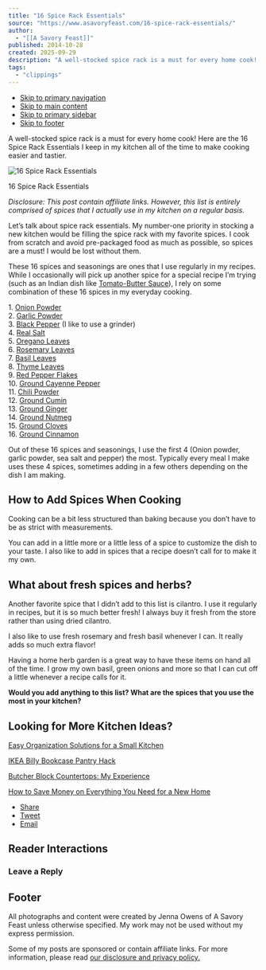 ```yaml
---
title: "16 Spice Rack Essentials"
source: "https://www.asavoryfeast.com/16-spice-rack-essentials/"
author:
  - "[[A Savory Feast]]"
published: 2014-10-28
created: 2025-09-29
description: "A well-stocked spice rack is a must for every home cook! Here are the 16 Spice Rack Essentials I keep in my kitchen all of the time to make cooking easier and tastier."
tags:
  - "clippings"
---
```

- [Skip to primary navigation](https://www.asavoryfeast.com/16-spice-rack-essentials/#genesis-nav-primary)
- [Skip to main content](https://www.asavoryfeast.com/16-spice-rack-essentials/#genesis-content)
- [Skip to primary sidebar](https://www.asavoryfeast.com/16-spice-rack-essentials/#genesis-sidebar-primary)
- [Skip to footer](https://www.asavoryfeast.com/16-spice-rack-essentials/#genesis-footer-widgets)

A well-stocked spice rack is a must for every home cook! Here are the 16 Spice Rack Essentials I keep in my kitchen all of the time to make cooking easier and tastier.

![16 Spice Rack Essentials](https://www.asavoryfeast.com/wp-content/uploads/2014/10/15424234067_664bfc09ba_h1.jpg)

16 Spice Rack Essentials

*Disclosure: This post contain affiliate links. However, this list is entirely comprised of spices that I actually use in my kitchen on a regular basis.*

Let’s talk about spice rack essentials. My number-one priority in stocking a new kitchen would be filling the spice rack with my favorite spices. I cook from scratch and avoid pre-packaged food as much as possible, so spices are a must! I would be lost without them.

These 16 spices and seasonings are ones that I use regularly in my recipes. While I occasionally will pick up another spice for a special recipe I’m trying (such as an Indian dish like [Tomato-Butter Sauce](https://www.asavoryfeast.com/tomato-butter-sauce-from-the-new-indian-slow-cooker-cookbook/ "Tomato-Butter Sauce from The New Indian Slow Cooker Cookbook")), I rely on some combination of these 16 spices in my everyday cooking.

1\. [Onion Powder](http://www.amazon.com/gp/product/B0005XMXRU/ref=as_li_tl?ie=UTF8&camp=1789&creative=390957&creativeASIN=B0005XMXRU&linkCode=as2&tag=asafe0c-20&linkId=P7NIHEHKNHM7WMM2)   
2\. [Garlic Powder](http://www.amazon.com/gp/product/B001PQOATU/ref=as_li_tl?ie=UTF8&camp=1789&creative=390957&creativeASIN=B001PQOATU&linkCode=as2&tag=asafe0c-20&linkId=VEDNJPTY6JZBG3R6)   
3\. [Black Pepper](http://www.amazon.com/gp/product/B00ERXHP3Q/ref=as_li_tl?ie=UTF8&camp=1789&creative=390957&creativeASIN=B00ERXHP3Q&linkCode=as2&tag=asafe0c-20&linkId=J7EIMH5RTFTAPKPD)  (I like to use a grinder)  
4\. [Real Salt](http://www.amazon.com/gp/product/B007M6JL4G/ref=as_li_tl?ie=UTF8&camp=1789&creative=390957&creativeASIN=B007M6JL4G&linkCode=as2&tag=asafe0c-20&linkId=IUXI5IHMRMOIE5ED)  
5\. [Oregano Leaves](http://www.amazon.com/gp/product/B000B6J55Y/ref=as_li_tl?ie=UTF8&camp=1789&creative=390957&creativeASIN=B000B6J55Y&linkCode=as2&tag=asafe0c-20&linkId=3CRDUG25T6XLXBDQ)   
6\. [Rosemary Leaves](http://www.amazon.com/gp/product/B000YUVVPO/ref=as_li_tl?ie=UTF8&camp=1789&creative=390957&creativeASIN=B000YUVVPO&linkCode=as2&tag=asafe0c-20&linkId=TRBHLO7ZWCPSVYTX)   
7\. [Basil Leaves](http://www.amazon.com/gp/product/B001PQRENO/ref=as_li_tl?ie=UTF8&camp=1789&creative=390957&creativeASIN=B001PQRENO&linkCode=as2&tag=asafe0c-20&linkId=YSKJNVLVSIU5Z4CR)   
8\. [Thyme Leaves](http://www.amazon.com/gp/product/B000B6FL3Y/ref=as_li_tl?ie=UTF8&camp=1789&creative=390957&creativeASIN=B000B6FL3Y&linkCode=as2&tag=asafe0c-20&linkId=2CRA5VDAIGKCP2PH)   
9\. [Red Pepper Flakes](http://www.amazon.com/gp/product/B001PQMJCA/ref=as_li_tl?ie=UTF8&camp=1789&creative=390957&creativeASIN=B001PQMJCA&linkCode=as2&tag=asafe0c-20&linkId=6R6LBDG2GF43HLVS)   
10\. [Ground Cayenne Pepper](http://www.amazon.com/gp/product/B001PQMJD4/ref=as_li_tl?ie=UTF8&camp=1789&creative=390957&creativeASIN=B001PQMJD4&linkCode=as2&tag=asafe0c-20&linkId=DZBDXZRCNLMMCY4L)   
11\. [Chili Powder](http://www.amazon.com/gp/product/B000EZK3HQ/ref=as_li_tl?ie=UTF8&camp=1789&creative=390957&creativeASIN=B000EZK3HQ&linkCode=as2&tag=asafe0c-20&linkId=BAFVFP77GCDL655X)   
12\. [Ground Cumin](http://www.amazon.com/gp/product/B003T07T7U/ref=as_li_tl?ie=UTF8&camp=1789&creative=390957&creativeASIN=B003T07T7U&linkCode=as2&tag=asafe0c-20&linkId=SSNZHAINREBAIGWI)   
13\. [Ground Ginger](http://www.amazon.com/gp/product/B006AW84K0/ref=as_li_tl?ie=UTF8&camp=1789&creative=390957&creativeASIN=B006AW84K0&linkCode=as2&tag=asafe0c-20&linkId=RSCLNKRNX5MCLNEA)   
14\. [Ground Nutmeg](http://www.amazon.com/gp/product/B005HV25NC/ref=as_li_tl?ie=UTF8&camp=1789&creative=390957&creativeASIN=B005HV25NC&linkCode=as2&tag=asafe0c-20&linkId=DQEAI6PC4JAPGHCS)   
15\. [Ground Cloves](http://www.amazon.com/gp/product/B0005XNCRU/ref=as_li_tl?ie=UTF8&camp=1789&creative=390957&creativeASIN=B0005XNCRU&linkCode=as2&tag=asafe0c-20&linkId=4U2P5EM72CHSEMQ4)   
16\. [Ground Cinnamon](http://www.amazon.com/gp/product/B001PQREKM/ref=as_li_tl?ie=UTF8&camp=1789&creative=390957&creativeASIN=B001PQREKM&linkCode=as2&tag=asafe0c-20&linkId=7XVIKBSP2ZF7VQSB) 

Out of these 16 spices and seasonings, I use the first 4 (Onion powder, garlic powder, sea salt and pepper) the most. Typically every meal I make uses these 4 spices, sometimes adding in a few others depending on the dish I am making.

## How to Add Spices When Cooking

Cooking can be a bit less structured than baking because you don’t have to be as strict with measurements.

You can add in a little more or a little less of a spice to customize the dish to your taste. I also like to add in spices that a recipe doesn’t call for to make it my own.

## What about fresh spices and herbs?

Another favorite spice that I didn’t add to this list is cilantro. I use it regularly in recipes, but it is so much better fresh! I always buy it fresh from the store rather than using dried cilantro.

I also like to use fresh rosemary and fresh basil whenever I can. It really adds so much extra flavor!

Having a home herb garden is a great way to have these items on hand all of the time. I grow my own basil, green onions and more so that I can cut off a little whenever a recipe calls for it.

**Would you add anything to this list? What are the spices that you use the most in your kitchen?**

## Looking for More Kitchen Ideas?

[Easy Organization Solutions for a Small Kitchen](https://www.asavoryfeast.com/easy-organization-solutions-for-a-small-kitchen/)

[IKEA Billy Bookcase Pantry Hack](https://www.asavoryfeast.com/ikea-billy-bookcase-pantry-hack/)

[Butcher Block Countertops: My Experience](https://www.asavoryfeast.com/butcher-block-countertops-my-experience/)

[How to Save Money on Everything You Need for a New Home](https://www.asavoryfeast.com/how-to-save-money-on-everything-you-need-for-a-new-home-2/)

- [Share](https://www.facebook.com/sharer/sharer.php?u=https%3A%2F%2Fwww.asavoryfeast.com%2F16-spice-rack-essentials%2F&t=16%20Spice%20Rack%20Essentials "Share on Facebook")
- [Tweet](https://x.com/intent/tweet?text=16%20Spice%20Rack%20Essentials&url=https%3A%2F%2Fwww.asavoryfeast.com%2F16-spice-rack-essentials%2F&via=@asavoryfeast "Share on X")
- [Email](https://www.asavoryfeast.com/16-spice-rack-essentials/ "Send over email")

## Reader Interactions

### Leave a Reply

## Footer

All photographs and content were created by Jenna Owens of A Savory Feast unless otherwise specified. My work may not be used without my express permission.

Some of my posts are sponsored or contain affiliate links. For more information, please read [our disclosure and privacy policy.](https://www.asavoryfeast.com/disclosure-and-privacy-policy/)